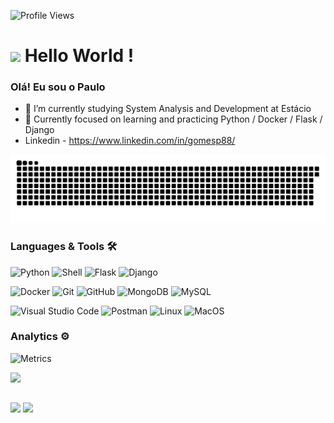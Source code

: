 ![Profile Views](https://komarev.com/ghpvc/?username=gomespr&color=blue)
<h1><img src="https://emojis.slackmojis.com/emojis/images/1531849430/4246/blob-sunglasses.gif?1531849430" width="30"/> Hello World ! </h1>

<!--
**gomespr/gomespr** is a ✨ _special_ ✨ repository because its `README.md` (this file) appears on your GitHub profile.

Here are some ideas to get you started:

- 🔭 I’m currently working on ...
- 🌱 I’m currently learning ...
- 👯 I’m looking to collaborate on ...
- 🤔 I’m looking for help with ...
- 💬 Ask me about ...
- 📫 How to reach me: ...
- 😄 Pronouns: ...
- ⚡ Fun fact: ...
-->


### Olá! Eu sou o Paulo

- 🔭 I’m currently studying System Analysis and Development at Estácio
- 🌱 Currently focused on learning and practicing   Python / Docker / Flask / Django
- Linkedin - https://www.linkedin.com/in/gomesp88/

![Snake animation](https://github.com/gomespr/gomespr/blob/output/snake.svg)

### Languages & Tools 🛠

![Python](https://img.shields.io/badge/-Python-05122A?style=flat&logo=python) ![Shell](https://img.shields.io/badge/Shell-05122A?style=flat&logo=gnu-bash&logoColor=white) ![Flask](https://img.shields.io/badge/-Flask-05122A?style=flat&logo=Flask&logoColor=white) ![Django](https://img.shields.io/badge/-Django-05122A?style=flat&logo=Django&logoColor=white)&nbsp;

![Docker](https://img.shields.io/badge/-Docker-05122A?style=flat&logo=docker) ![Git](https://img.shields.io/badge/-Git-05122A?style=flat&logo=git) ![GitHub](https://img.shields.io/badge/-GitHub-05122A?style=flat&logo=github) ![MongoDB](https://img.shields.io/badge/-MongoDB-05122A?style=flat&logo=MongoDB) ![MySQL](https://img.shields.io/badge/-MySQL-05122A?style=flat&logo=mysql&logoColor=white)&nbsp;

![Visual Studio Code](https://img.shields.io/badge/-Visual%20Studio%20Code-05122A?style=flat&logo=visual-studio-code&logoColor=007ACC) ![Postman](https://img.shields.io/badge/-Postman-05122A?style=flat&logo=postman) ![Linux](https://img.shields.io/badge/-Linux-05122A?style=flat&logo=linux&logoColor=white) ![MacOS](https://img.shields.io/badge/-MacOS-05122A?style=flat&logo=apple)&nbsp;

### Analytics ⚙️

![Metrics](https://metrics.lecoq.io/gomespr)&nbsp;

<div align="left">
  <a href="https://github.com/gomespr">
  <img height="180em" src="https://github-readme-stats.vercel.app/api/top-langs/?username=gomespr&layout=compact&langs_count=7&theme=dark"/>
</div>

  ##

<div>
  <a href = "mailto:prsgomes88@gmail.com"><img src="https://img.shields.io/badge/-Gmail-%23333?style=for-the-badge&logo=gmail&logoColor=white" target="_blank"></a>
  <a href="linkedin.com/in/pedro-sartori-425426235" target="_blank"><img src="https://img.shields.io/badge/-LinkedIn-%230077B5?style=for-the-badge&logo=linkedin&logoColor=white" target="_blank"></a> 
 

 </div>
